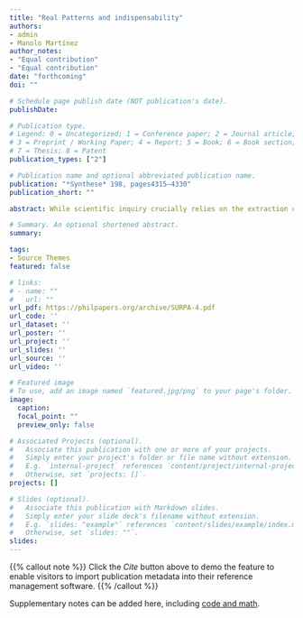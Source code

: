 ```yaml
---
title: "Real Patterns and indispensability"
authors:
- admin
- Manolo Martínez
author_notes:
- "Equal contribution"
- "Equal contribution"
date: "forthcoming"
doi: ""

# Schedule page publish date (NOT publication's date).
publishDate:  

# Publication type.
# Legend: 0 = Uncategorized; 1 = Conference paper; 2 = Journal article;
# 3 = Preprint / Working Paper; 4 = Report; 5 = Book; 6 = Book section;
# 7 = Thesis; 8 = Patent
publication_types: ["2"]

# Publication name and optional abbreviated publication name.
publication: "*Synthese* 198, pages4315–4330"
publication_short: ""

abstract: While scientific inquiry crucially relies on the extraction of patterns from data, we still have a far from perfect understanding of the metaphysics of patterns—and, in particular, of what makes a pattern real. In this paper we derive a criterion of real-patternhood from the notion of conditional Kolmogorov complexity. The resulting account belongs to the philosophical tradition, initiated by Dennett (J Philos 88(1):27–51, 1991), that links real-patternhood to data compressibility, but is simpler and formally more perspicuous than other proposals previously defended in the literature. It also successfully enforces a non-redundancy principle, suggested by Ladyman and Ross (Every thing must go: metaphysics naturalized, Oxford University Press, Oxford, 2007), that aims to exclude from real-patternhood those patterns that can be ignored without loss of information about the target dataset, and which their own account fails to enforce.

# Summary. An optional shortened abstract.
summary: 

tags:
- Source Themes
featured: false

# links:
# - name: ""
#   url: ""
url_pdf: https://philpapers.org/archive/SURPA-4.pdf
url_code: ''
url_dataset: ''
url_poster: ''
url_project: ''
url_slides: ''
url_source: ''
url_video: ''

# Featured image
# To use, add an image named `featured.jpg/png` to your page's folder. 
image:
  caption: 
  focal_point: ""
  preview_only: false

# Associated Projects (optional).
#   Associate this publication with one or more of your projects.
#   Simply enter your project's folder or file name without extension.
#   E.g. `internal-project` references `content/project/internal-project/index.md`.
#   Otherwise, set `projects: []`.
projects: []

# Slides (optional).
#   Associate this publication with Markdown slides.
#   Simply enter your slide deck's filename without extension.
#   E.g. `slides: "example"` references `content/slides/example/index.md`.
#   Otherwise, set `slides: ""`.
slides:
---
```


{{% callout note %}}
Click the *Cite* button above to demo the feature to enable visitors to import publication metadata into their reference management software.
{{% /callout %}}

Supplementary notes can be added here, including [code and math](https://sourcethemes.com/academic/docs/writing-markdown-latex/).
